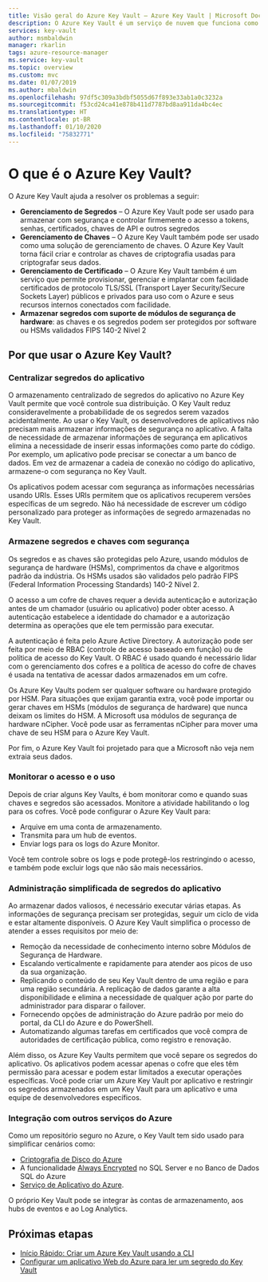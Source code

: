 ```yaml
---
title: Visão geral do Azure Key Vault – Azure Key Vault | Microsoft Docs
description: O Azure Key Vault é um serviço de nuvem que funciona como um repositório de segredos seguro.
services: key-vault
author: msmbaldwin
manager: rkarlin
tags: azure-resource-manager
ms.service: key-vault
ms.topic: overview
ms.custom: mvc
ms.date: 01/07/2019
ms.author: mbaldwin
ms.openlocfilehash: 97df5c309a3bdbf5055d67f893e33ab1a0c3232a
ms.sourcegitcommit: f53cd24ca41e878b411d7787bd8aa911da4bc4ec
ms.translationtype: HT
ms.contentlocale: pt-BR
ms.lasthandoff: 01/10/2020
ms.locfileid: "75832771"
---
```

# <a name="what-is-azure-key-vault"></a>O que é o Azure Key Vault?

O Azure Key Vault ajuda a resolver os problemas a seguir:

- **Gerenciamento de Segredos** – O Azure Key Vault pode ser usado para armazenar com segurança e controlar firmemente o acesso a tokens, senhas, certificados, chaves de API e outros segredos
- **Gerenciamento de Chaves** – O Azure Key Vault também pode ser usado como uma solução de gerenciamento de chaves. O Azure Key Vault torna fácil criar e controlar as chaves de criptografia usadas para criptografar seus dados. 
- **Gerenciamento de Certificado** – O Azure Key Vault também é um serviço que permite provisionar, gerenciar e implantar com facilidade certificados de protocolo TLS/SSL (Transport Layer Security/Secure Sockets Layer) públicos e privados para uso com o Azure e seus recursos internos conectados com facilidade. 
- **Armazenar segredos com suporte de módulos de segurança de hardware**: as chaves e os segredos podem ser protegidos por software ou HSMs validados FIPS 140-2 Nível 2

## <a name="why-use-azure-key-vault"></a>Por que usar o Azure Key Vault?

### <a name="centralize-application-secrets"></a>Centralizar segredos do aplicativo

O armazenamento centralizado de segredos do aplicativo no Azure Key Vault permite que você controle sua distribuição. O Key Vault reduz consideravelmente a probabilidade de os segredos serem vazados acidentalmente. Ao usar o Key Vault, os desenvolvedores de aplicativos não precisam mais armazenar informações de segurança no aplicativo. A falta de necessidade de armazenar informações de segurança em aplicativos elimina a necessidade de inserir essas informações como parte do código. Por exemplo, um aplicativo pode precisar se conectar a um banco de dados. Em vez de armazenar a cadeia de conexão no código do aplicativo, armazene-o com segurança no Key Vault.

Os aplicativos podem acessar com segurança as informações necessárias usando URIs. Esses URIs permitem que os aplicativos recuperem versões específicas de um segredo. Não há necessidade de escrever um código personalizado para proteger as informações de segredo armazenadas no Key Vault.

### <a name="securely-store-secrets-and-keys"></a>Armazene segredos e chaves com segurança

Os segredos e as chaves são protegidas pelo Azure, usando módulos de segurança de hardware (HSMs), comprimentos da chave e algoritmos padrão da indústria. Os HSMs usados são validados pelo padrão FIPS (Federal Information Processing Standards) 140-2 Nível 2.

O acesso a um cofre de chaves requer a devida autenticação e autorização antes de um chamador (usuário ou aplicativo) poder obter acesso. A autenticação estabelece a identidade do chamador e a autorização determina as operações que ele tem permissão para executar.

A autenticação é feita pelo Azure Active Directory. A autorização pode ser feita por meio de RBAC (controle de acesso baseado em função) ou de política de acesso do Key Vault. O RBAC é usado quando é necessário lidar com o gerenciamento dos cofres e a política de acesso do cofre de chaves é usada na tentativa de acessar dados armazenados em um cofre.

Os Azure Key Vaults podem ser qualquer software ou hardware protegido por HSM. Para situações que exijam garantia extra, você pode importar ou gerar chaves em HSMs (módulos de segurança de hardware) que nunca deixam os limites do HSM. A Microsoft usa módulos de segurança de hardware nCipher. Você pode usar as ferramentas nCipher para mover uma chave de seu HSM para o Azure Key Vault.

Por fim, o Azure Key Vault foi projetado para que a Microsoft não veja nem extraia seus dados.

### <a name="monitor-access-and-use"></a>Monitorar o acesso e o uso

Depois de criar alguns Key Vaults, é bom monitorar como e quando suas chaves e segredos são acessados. Monitore a atividade habilitando o log para os cofres. Você pode configurar o Azure Key Vault para:

- Arquive em uma conta de armazenamento.
- Transmita para um hub de eventos.
- Enviar logs para os logs do Azure Monitor.

Você tem controle sobre os logs e pode protegê-los restringindo o acesso, e também pode excluir logs que não são mais necessários.

### <a name="simplified-administration-of-application-secrets"></a>Administração simplificada de segredos do aplicativo

Ao armazenar dados valiosos, é necessário executar várias etapas. As informações de segurança precisam ser protegidas, seguir um ciclo de vida e estar altamente disponíveis. O Azure Key Vault simplifica o processo de atender a esses requisitos por meio de:

- Remoção da necessidade de conhecimento interno sobre Módulos de Segurança de Hardware.
- Escalando verticalmente e rapidamente para atender aos picos de uso da sua organização.
- Replicando o conteúdo de seu Key Vault dentro de uma região e para uma região secundária. A replicação de dados garante a alta disponibilidade e elimina a necessidade de qualquer ação por parte do administrador para disparar o failover.
- Fornecendo opções de administração do Azure padrão por meio do portal, da CLI do Azure e do PowerShell.
- Automatizando algumas tarefas em certificados que você compra de autoridades de certificação pública, como registro e renovação.

Além disso, os Azure Key Vaults permitem que você separe os segredos do aplicativo. Os aplicativos podem acessar apenas o cofre que eles têm permissão para acessar e podem estar limitados a executar operações específicas. Você pode criar um Azure Key Vault por aplicativo e restringir os segredos armazenados em um Key Vault para um aplicativo e uma equipe de desenvolvedores específicos.

### <a name="integrate-with-other-azure-services"></a>Integração com outros serviços do Azure

Como um repositório seguro no Azure, o Key Vault tem sido usado para simplificar cenários como:
-  [Criptografia de Disco do Azure](../security/fundamentals/encryption-overview.md)
-  A funcionalidade [Always Encrypted]( https://docs.microsoft.com/sql/relational-databases/security/encryption/always-encrypted-database-engine) no SQL Server e no Banco de Dados SQL do Azure
- [Serviço de Aplicativo do Azure]( https://docs.microsoft.com/azure/app-service/configure-ssl-certificate). 

O próprio Key Vault pode se integrar às contas de armazenamento, aos hubs de eventos e ao Log Analytics.

## <a name="next-steps"></a>Próximas etapas

- [Início Rápido: Criar um Azure Key Vault usando a CLI](quick-create-cli.md)
- [Configurar um aplicativo Web do Azure para ler um segredo do Key Vault](tutorial-web-application-keyvault.md)

